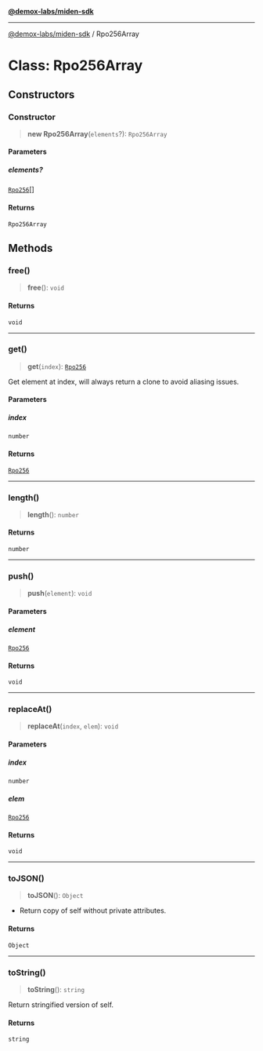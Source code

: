 [**@demox-labs/miden-sdk**](../README.md)

***

[@demox-labs/miden-sdk](../README.md) / Rpo256Array

# Class: Rpo256Array

## Constructors

### Constructor

> **new Rpo256Array**(`elements`?): `Rpo256Array`

#### Parameters

##### elements?

[`Rpo256`](Rpo256.md)[]

#### Returns

`Rpo256Array`

## Methods

### free()

> **free**(): `void`

#### Returns

`void`

***

### get()

> **get**(`index`): [`Rpo256`](Rpo256.md)

Get element at index, will always return a clone to avoid aliasing issues.

#### Parameters

##### index

`number`

#### Returns

[`Rpo256`](Rpo256.md)

***

### length()

> **length**(): `number`

#### Returns

`number`

***

### push()

> **push**(`element`): `void`

#### Parameters

##### element

[`Rpo256`](Rpo256.md)

#### Returns

`void`

***

### replaceAt()

> **replaceAt**(`index`, `elem`): `void`

#### Parameters

##### index

`number`

##### elem

[`Rpo256`](Rpo256.md)

#### Returns

`void`

***

### toJSON()

> **toJSON**(): `Object`

* Return copy of self without private attributes.

#### Returns

`Object`

***

### toString()

> **toString**(): `string`

Return stringified version of self.

#### Returns

`string`
